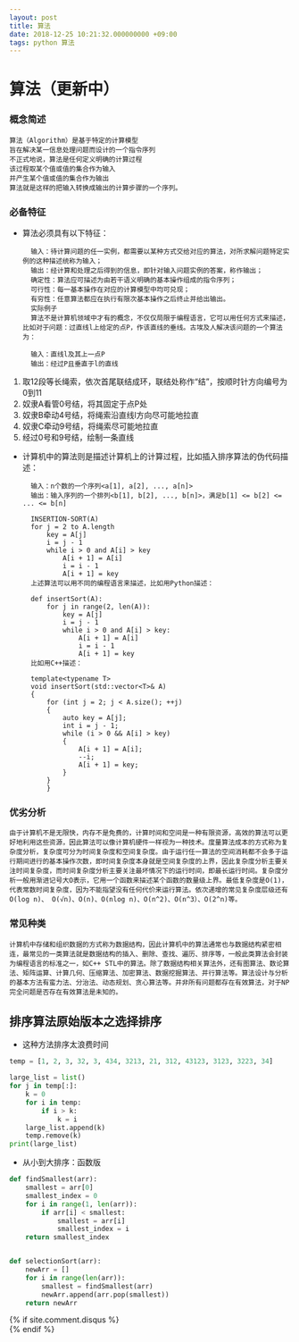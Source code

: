 ```yaml
---
layout: post
title: 算法
date: 2018-12-25 10:21:32.000000000 +09:00
tags: python 算法
---
```


# 算法（更新中）
###  概念简述
 
	算法（Algorithm）是基于特定的计算模型
	旨在解决某一信息处理问题而设计的一个指令序列
	不正式地说，算法是任何定义明确的计算过程
	该过程取某个值或值的集合作为输入
	并产生某个值或值的集合作为输出
	算法就是这样的把输入转换成输出的计算步骤的一个序列。

### 必备特征
- 算法必须具有以下特征：

		输入：待计算问题的任一实例，都需要以某种方式交给对应的算法，对所求解问题特定实例的这种描述统称为输入；
		输出：经计算和处理之后得到的信息，即针对输入问题实例的答案，称作输出；
		确定性：算法应可描述为由若干语义明确的基本操作组成的指令序列；
		可行性：每一基本操作在对应的计算模型中均可兑现；
		有穷性：任意算法都应在执行有限次基本操作之后终止并给出输出。
		实际例子
		算法不是计算机领域中才有的概念，不仅仅局限于编程语言，它可以用任何方式来描述，比如对于问题：过直线l上给定的点P，作该直线的垂线。古埃及人解决该问题的一个算法为：

		输入：直线l及其上一点P
		输出：经过P且垂直于l的直线

1. 取12段等长绳索，依次首尾联结成环，联结处称作“结”，按顺时针方向编号为0到11
2. 奴隶A看管0号结，将其固定于点P处
3. 奴隶B牵动4号结，将绳索沿直线l方向尽可能地拉直
4. 奴隶C牵动9号结，将绳索尽可能地拉直
5. 经过0号和9号结，绘制一条直线
- 计算机中的算法则是描述计算机上的计算过程，比如插入排序算法的伪代码描述：

		输入：n个数的一个序列<a[1], a[2], ..., a[n]>
		输出：输入序列的一个排列<b[1], b[2], ..., b[n]>，满足b[1] <= b[2] <= ... <= b[n]
		
		INSERTION-SORT(A)
		for j = 2 to A.length
		    key = A[j]
		    i = j - 1
		    while i > 0 and A[i] > key
		        A[i + 1] = A[i]
		        i = i - 1
		        A[i + 1] = key
		上述算法可以用不同的编程语言来描述，比如用Python描述：
		
		def insertSort(A):
		    for j in range(2, len(A)):
		        key = A[j]
		        i = j - 1
		        while i > 0 and A[i] > key:
		            A[i + 1] = A[i]
		            i = i - 1
		            A[i + 1] = key
		比如用C++描述：
		
		template<typename T>
		void insertSort(std::vector<T>& A)
		{
		    for (int j = 2; j < A.size(); ++j)
		    {
		        auto key = A[j];
		        int i = j - 1;
		        while (i > 0 && A[i] > key)
		        {
		            A[i + 1] = A[i];
		            --i;
		            A[i + 1] = key;
		        }
		    }
			}
			
### 优劣分析
	由于计算机不是无限快，内存不是免费的，计算时间和空间是一种有限资源，高效的算法可以更好地利用这些资源，因此算法可以像计算机硬件一样视为一种技术。度量算法成本的方式称为复杂度分析，复杂度可分为时间复杂度和空间复杂度。由于运行任一算法的空间消耗都不会多于运行期间进行的基本操作次数，即时间复杂度本身就是空间复杂度的上界，因此复杂度分析主要关注时间复杂度，而时间复杂度分析主要关注最坏情况下的运行时间，即最长运行时间。复杂度分析一般用渐进记号大O表示，它用一个函数来描述某个函数的数量级上界。最低复杂度是O(1)，代表常数时间复杂度，因为不能指望没有任何代价来运行算法。依次递增的常见复杂度层级还有O(log n)、 O(√n)、O(n)、O(nlog n)、O(n^2)、O(n^3）、O(2^n)等。

### 常见种类
	计算机中存储和组织数据的方式称为数据结构，因此计算机中的算法通常也与数据结构紧密相连，最常见的一类算法就是数据结构的插入、删除、查找、遍历、排序等，一般此类算法会封装为编程语言的标准之一，如C++ STL中的算法。除了数据结构相关算法外，还有图算法、数论算法、矩阵运算、计算几何、压缩算法、加密算法、数据挖掘算法、并行算法等。算法设计与分析的基本方法有蛮力法、分治法、动态规划、贪心算法等。并非所有问题都存在有效算法，对于NP完全问题是否存在有效算法是未知的。


## 排序算法原始版本之选择排序
 - 这种方法排序太浪费时间

```python
temp = [1, 2, 3, 32, 3, 434, 3213, 21, 312, 43123, 3123, 3223, 34]

large_list = list()
for j in temp[:]:
    k = 0
    for i in temp:
        if i > k:
            k = i
    large_list.append(k)
    temp.remove(k)
print(large_list)
```
- 从小到大排序：函数版

```python
def findSmallest(arr):
    smallest = arr[0]
    smallest_index = 0
    for i in range(1, len(arr)):
        if arr[i] < smallest:
            smallest = arr[i]
            smallest_index = i
    return smallest_index


def selectionSort(arr):
    newArr = []
    for i in range(len(arr)):
        smallest = findSmallest(arr)
        newArr.append(arr.pop(smallest))
    return newArr

```


<section class="post-comments">
  {% if site.comment.disqus %}
    <div id="disqus_thread"></div>
    <script>
    
    var disqus_config = function () {
        this.page.url = "{{ page.url | prepend: site.baseurl | prepend: site.url }}";
        this.page.identifier = "{{ page.url }}";
    };

    var disqus_shortname = '{{ site.comment.disqus }}';
    
    (function() { // DON'T EDIT BELOW THIS LINE
        var d = document, s = d.createElement('script');
        s.src = '//' + disqus_shortname + '.disqus.com/embed.js';
        s.setAttribute('data-timestamp', +new Date());
            (d.head || d.body).appendChild(s);
        })();
    </script>
    <noscript>要查看<a href="http://disqus.com/?ref_noscript"> Disqus </a>评论，请启用 JavaScript</noscript>
    
  {% elsif site.comment.duoshuo %}
    <div class="ds-thread" data-thread-key="{{ page.url }}" data-title="{{ page.title }}" data-url="{{ page.url | prepend: site.baseurl | prepend: site.url }}"></div>
    <script type="text/javascript">
        var duoshuoQuery = {short_name:"{{ site.comment.duoshuo }}"};
        (function() {
            var ds = document.createElement('script');
            ds.type = 'text/javascript';ds.async = true;
            ds.src = (document.location.protocol == 'https:' ? 'https:' : 'http:') + '//static.duoshuo.com/embed.js';
            ds.charset = 'UTF-8';
            (document.getElementsByTagName('head')[0] || document.getElementsByTagName('body')[0]).appendChild(ds);
        })();
    </script>
  {% endif %}
  
</section>